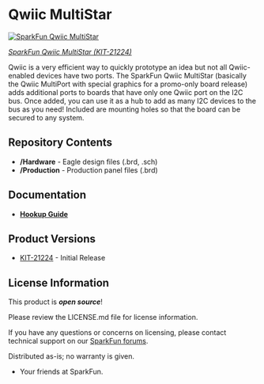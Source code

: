 Qwiic MultiStar
========================================

[![SparkFun Qwiic MultiStar](https://cdn.sparkfun.com//assets/parts/2/0/9/9/3/21224_KIT-_03.jpg)](https://www.sparkfun.com/products/21224)

[*SparkFun Qwiic MultiStar (KIT-21224)*](https://www.sparkfun.com/products/21224)

Qwiic is a very efficient way to quickly prototype an idea but not all Qwiic-enabled devices have two ports. The SparkFun Qwiic MultiStar (basically the Qwiic MultiPort with special graphics for a promo-only board release) adds additional ports to boards that have only one Qwiic port on the I2C bus. Once added, you can use it as a hub to add as many I2C devices to the bus as you need! Included are mounting holes so that the board can be secured to any system.

Repository Contents
-------------------

* **/Hardware** - Eagle design files (.brd, .sch)
* **/Production** - Production panel files (.brd)

Documentation
--------------
* **[Hookup Guide](https://learn.sparkfun.com/tutorials/1659)**

Product Versions
----------------
* [KIT-21224](https://www.sparkfun.com/products/21224) - Initial Release

License Information
-------------------

This product is _**open source**_! 

Please review the LICENSE.md file for license information. 

If you have any questions or concerns on licensing, please contact technical support on our [SparkFun forums](https://forum.sparkfun.com/viewforum.php?f=152).

Distributed as-is; no warranty is given.

- Your friends at SparkFun.

_<COLLABORATION CREDIT>_
